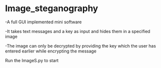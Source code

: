 # Image_steganography
-A full GUI implemented mini software

-It takes text messages and a key as input and hides them in a specified image

-The image can only be decrypted by providing the key which the user has entered earlier while encrypting the message

Run the ImageS.py to start
